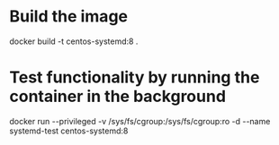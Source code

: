 # Build the image
docker build -t centos-systemd:8 .
# Test functionality by running the container in the background
docker run --privileged -v /sys/fs/cgroup:/sys/fs/cgroup:ro -d --name systemd-test centos-systemd:8
